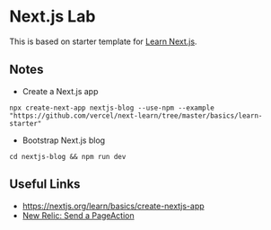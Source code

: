 # Next.js Lab

This is based on starter template for [Learn Next.js](https://nextjs.org/learn).

## Notes
- Create a Next.js app
```
npx create-next-app nextjs-blog --use-npm --example "https://github.com/vercel/next-learn/tree/master/basics/learn-starter"
```
- Bootstrap Next.js blog
```
cd nextjs-blog && npm run dev
```

## Useful Links
- https://nextjs.org/learn/basics/create-nextjs-app
- [New Relic: Send a PageAction](https://docs.newrelic.com/docs/browser/new-relic-browser/browser-agent-spa-api/add-page-action)